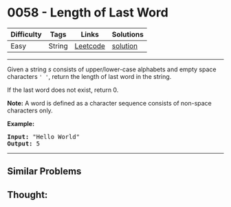 # 0058 - Length of Last Word

Difficulty  | Tags | Links | Solutions
----------- | ---- | ----- | -----
Easy | String | [Leetcode](https://leetcode.com/problems/length-of-last-word) | [solution](https://leetcode.com/problems/length-of-last-word/solution/)


-----------

<p>Given a string <i>s</i> consists of upper/lower-case alphabets and empty space characters <code>' '</code>, return the length of last word in the string.</p>

<p>If the last word does not exist, return 0.</p>

<p><b>Note:</b> A word is defined as a character sequence consists of non-space characters only.</p>

<p><b>Example:</b>
<pre>
<b>Input:</b> "Hello World"
<b>Output:</b> 5
</pre>
</p>

-----------


## Similar Problems




## Thought:
